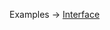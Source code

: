 <p class="ExampleLinks">Examples <span class="ExampleLinksTitleSeparator">-></span> <a href="../../examples/document-builder/interface">Interface</a></p>
